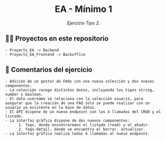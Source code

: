 <h1 align="center">EA - Mínimo 1</h1>
<p align="center"><i>Ejercicio Tipo 2.</i></p>

## :man_astronaut: Proyectos en este repositorio
    - Proyecto_EA -> Backend
    - Proyecto_EA_Frontend -> Backoffice

## :pencil: Comentarios del ejercicio
    - Adición de un gestor de FAQs con una nueva colección y dos nuevos componentes.
    - La colección recoge distintos datos, incluyendo los tipos string, number y boolean.
    - El dato username se relaciona con la colección usuario, para asegurar que la creación de una FAQ solo se puede realizar con un usuario ya existente en la base de datos.
    - El API dispone de un nuevo endpoint con las 4 llamadas del CRUD y el listado.
    - La interfaz gráfica dispone de dos nuevos componentes: 
          1. faqs, donde encontraremos el listado (read) y el añadir.
          2. faqs-detail, donde se encuentra el borrar, actualizar.
    - La interfaz gráfica realiza todas 4 llamadas al nuevo endpoint.
    
